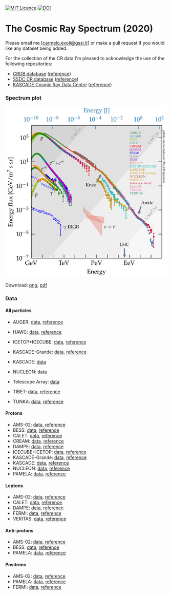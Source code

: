 [![MIT Licence](https://badges.frapsoft.com/os/mit/mit.svg?v=103)](https://opensource.org/licenses/mit-license.php)
[![DOI](https://zenodo.org/badge/DOI/10.5281/zenodo.4309926.svg)](https://doi.org/10.5281/zenodo.4309926)

# The Cosmic Ray Spectrum (2020)

Please email me [carmelo.evoli@gssi.it] or make a pull request if you would like any dataset being added.

For the collection of the CR data I'm pleased to acknowledge the use of the following repositories:

* [CRDB database](http://lpsc.in2p3.fr/crdb) ([reference](https://ui.adsabs.harvard.edu/abs/2014A&A...569A..32M))
* [SSDC CR database](https://tools.ssdc.asi.it/CosmicRays/) ([reference](https://ui.adsabs.harvard.edu/abs/2017ICRC...35.1073D))
* [KASCADE Cosmic Ray Data Centre](https://kcdc.ikp.kit.edu) ([reference](https://ui.adsabs.harvard.edu/abs/2018EPJC...78..741H))

### <a name="crspectrum"></a>
### Spectrum plot

<img src="plots/The_CR_Spectrum_2020.png" width="800">

Download: [png](https://github.com/carmeloevoli/The_CR_Spectrum/blob/master/plots/The_CR_Spectrum_2020.png), [pdf](https://github.com/carmeloevoli/The_CR_Spectrum/blob/master/plots/The_CR_Spectrum_2020.pdf)

### Data

#### All particles
* AUGER: [data](https://github.com/carmeloevoli/The_CR_Spectrum/blob/master/data/allparticle/allparticle_AUGER_Etot.txt), [reference](https://ui.adsabs.harvard.edu/abs/2019ICRC...36..450V)
* HAWC: [data](https://github.com/carmeloevoli/The_CR_Spectrum/blob/master/data/allparticle/allparticle_HAWC_Etot.txt), [reference](https://ui.adsabs.harvard.edu/abs/2017PhRvD..96l2001A)
* ICETOP+ICECUBE: [data](https://github.com/carmeloevoli/The_CR_Spectrum/blob/master/data/allparticle/allparticle_ICECUBE-ICETOP_SIBYLL-2.1_Etot.txt), [reference](https://ui.adsabs.harvard.edu/abs/2019PhRvD.100h2002A)
* KASCADE-Grande: [data](https://github.com/carmeloevoli/The_CR_Spectrum/blob/master/data/allparticle/allparticle_KASCADEGrande_SIBYLL-2.3_Etot.txt), [reference](https://ui.adsabs.harvard.edu/abs/2015ICRC...34..359B)

* KASCADE: [data](https://github.com/carmeloevoli/The_CR_Spectrum/blob/master/data/allparticle/allparticle_KASCADE_SIBYLL-2.1_Etot.txt)
* NUCLEON: [data](https://github.com/carmeloevoli/The_CR_Spectrum/blob/master/data/allparticle/allparticle_NUCLEON_Etot.txt)
* Telescope Array: [data](https://github.com/carmeloevoli/The_CR_Spectrum/blob/master/data/allparticle/allparticle_TA_Etot.txt)
* TIBET: [data](https://github.com/carmeloevoli/The_CR_Spectrum/blob/master/data/allparticle/allparticle_TIBET_QGSJET%2BHD_Etot.txt), [reference](https://iopscience.iop.org/article/10.1086/529514)
* TUNKA: [data](https://github.com/carmeloevoli/The_CR_Spectrum/blob/master/data/allparticle/allparticle_TUNKA-133_Etot.txt), [reference](https://www.sciencedirect.com/science/article/abs/pii/S0927650519302099)

#### Protons
* AMS-02: [data](https://github.com/carmeloevoli/The_CR_Spectrum/blob/master/data/protons/H_AMS-02_Ek.txt), [reference](https://ui.adsabs.harvard.edu/abs/2015PhRvL.114q1103A)
* BESS: [data](https://github.com/carmeloevoli/The_CR_Spectrum/blob/master/data/protons/H_BESS-TeV_Ek.txt), [reference](https://ui.adsabs.harvard.edu/abs/2007APh....28..154S)
* CALET: [data](https://github.com/carmeloevoli/The_CR_Spectrum/blob/master/data/protons/H_CALET_Ek.txt), [reference](https://ui.adsabs.harvard.edu/abs/2019PhRvL.122r1102A)
* CREAM: [data](https://github.com/carmeloevoli/The_CR_Spectrum/blob/master/data/protons/H_CREAM-III_Ek.txt), [reference](https://ui.adsabs.harvard.edu/abs/2017ApJ...839....5Y)
* DAMPE: [data](https://github.com/carmeloevoli/The_CR_Spectrum/blob/master/data/protons/H_DAMPE_Ek.txt), [reference](https://ui.adsabs.harvard.edu/abs/2019SciA....5.3793A)
* ICECUBE+ICETOP: [data](https://github.com/carmeloevoli/The_CR_Spectrum/blob/master/data/protons/H_ICECUBE-ICETOP_Etot.txt), [reference](https://ui.adsabs.harvard.edu/abs/2019PhRvD.100h2002A)
* KASCADE-Grande: [data](https://github.com/carmeloevoli/The_CR_Spectrum/blob/master/data/protons/H_KASCADEGrande_SIBYLL-2.3_Etot.txt), [reference](https://ui.adsabs.harvard.edu/abs/2017ICRC...35..316A)
* KASCADE: [data](https://github.com/carmeloevoli/The_CR_Spectrum/blob/master/data/protons/H_KASCADE_2005_SIBYLL-2.1_Etot.txt), [reference](https://ui.adsabs.harvard.edu/abs/2005APh....24....1A)
* NUCLEON: [data](https://github.com/carmeloevoli/The_CR_Spectrum/blob/master/data/protons/H_NUCLEON_Etot.txt), [reference](https://ui.adsabs.harvard.edu/abs/2019AdSpR..64.2546G)
* PAMELA: [data](https://github.com/carmeloevoli/The_CR_Spectrum/blob/master/data/protons/H_PAMELA_Ek.txt), [reference](https://ui.adsabs.harvard.edu/abs/2011Sci...332...69A)

#### Leptons
* AMS-02: [data](https://github.com/carmeloevoli/The_CR_Spectrum/blob/master/data/leptons/leptons_AMS-02_Ek.txt), [reference](https://ui.adsabs.harvard.edu/abs/2019PhRvL.122j1101A)
* CALET: [data](https://github.com/carmeloevoli/The_CR_Spectrum/blob/master/data/leptons/leptons_CALET_Etot.txt), [reference](https://ui.adsabs.harvard.edu/abs/2018PhRvL.120z1102A)
* DAMPE: [data](https://github.com/carmeloevoli/The_CR_Spectrum/blob/master/data/leptons/leptons_DAMPE_Etot.txt), [reference](https://ui.adsabs.harvard.edu/abs/2017Natur.552...63D)
* FERMI: [data](https://github.com/carmeloevoli/The_CR_Spectrum/blob/master/data/leptons/leptons_FERMI_Etot.txt), [reference](https://ui.adsabs.harvard.edu/abs/2017PhRvD..95h2007A)
* VERITAS: [data](https://github.com/carmeloevoli/The_CR_Spectrum/blob/master/data/leptons/leptons_VERITAS_Etot.txt), [reference](https://ui.adsabs.harvard.edu/abs/2018PhRvD..98f2004A)

#### Anti-protons
* AMS-02: [data](https://github.com/carmeloevoli/The_CR_Spectrum/blob/master/data/antiprotons/H-bar_AMS-02_Ek.txt), [reference](https://ui.adsabs.harvard.edu/abs/2016PhRvL.117i1103A)
* BESS: [data](https://github.com/carmeloevoli/The_CR_Spectrum/blob/master/data/antiprotons/H-bar_BESS_Ek.txt), [reference](https://ui.adsabs.harvard.edu/abs/2012PhRvL.108e1102A)
* PAMELA: [data](https://github.com/carmeloevoli/The_CR_Spectrum/blob/master/data/antiprotons/H-bar_PAMELA_Ek.txt), [reference](https://ui.adsabs.harvard.edu/abs/2013JETPL..96..621A)

#### Positrons
* AMS-02: [data](https://github.com/carmeloevoli/The_CR_Spectrum/blob/master/data/positrons/e%2B_AMS-02_Ek.txt), [reference](https://ui.adsabs.harvard.edu/abs/2019PhRvL.122d1102A)
* PAMELA: [data](https://github.com/carmeloevoli/The_CR_Spectrum/blob/master/data/positrons/e%2B_PAMELA_Ek.txt), [reference](https://ui.adsabs.harvard.edu/abs/2013PhRvL.111h1102A)
* FERMI: [data](https://github.com/carmeloevoli/The_CR_Spectrum/blob/master/data/positrons/e%2B_FERMI_Ek.txt), [reference](https://ui.adsabs.harvard.edu/abs/2012PhRvL.108a1103A)
